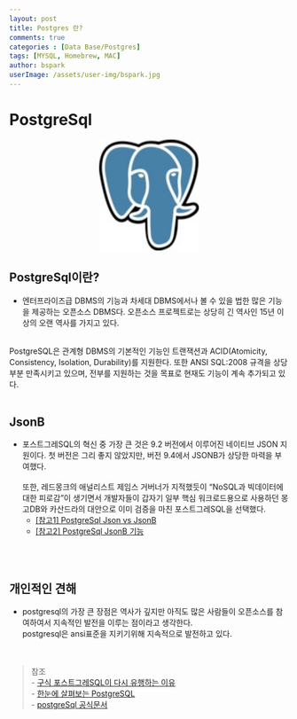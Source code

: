 ```yaml
---
layout: post
title: Postgres 란?
comments: true
categories : [Data Base/Postgres]
tags: [MYSQL, Homebrew, MAC]
author: bspark
userImage: /assets/user-img/bspark.jpg
---
```


# PostgreSql
 <p align="center"><img src="./../../assets/post-img/db/postgresql.jpg" height="200px" width="180px"></p>

## PostgreSql이란?
 - 엔터프라이즈급 DBMS의 기능과 차세대 DBMS에서나 볼 수 있을 법한 많은 기능을 제공하는 오픈소스 DBMS다. 오픈소스 프로젝트로는 상당히 긴 역사인 15년 이상의 오랜 역사를 가지고 있다. 
 <br>  
 PostgreSQL은 관계형 DBMS의 기본적인 기능인 트랜잭션과 ACID(Atomicity, Consistency, Isolation, Durability)를 지원한다. 또한 ANSI SQL:2008 규격을 상당 부분 만족시키고 있으며, 전부를 지원하는 것을 목표로 현재도 기능이 계속 추가되고 있다.
<br>  
<br>    

## JsonB
- 포스트그레SQL의 혁신 중 가장 큰 것은 9.2 버전에서 이루어진 네이티브 JSON 지원이다. 
첫 버전은 그리 좋지 않았지만, 버전 9.4에서 JSONB가 상당한 마력을 부여했다.
<br><br>
또한, 레드몽크의 애널리스트 제임스 거버너가 지적했듯이 “NoSQL과 빅데이터에 대한 피로감”이 생기면서 개발자들이 갑자기 일부 핵심 워크로드용으로 사용하던 몽고DB와 카산드라의 대안으로 이미 검증을 마친 포스트그레SQL을 선택했다.<br>
    - [[참고1] PostgreSql Json vs JsonB](https://americanopeople.tistory.com/300)
    - [[참고2] PostgreSql JsonB 기능](https://blog.outsider.ne.kr/1061)
<br>  
<br>  

## 개인적인 견해
 - postgresql의 가장 큰 장점은 역사가 깊지만 아직도 많은 사람들이 오픈소스를 참여하여서 지속적인 발전을 이루는 점이라고 생각한다. <br>
 postgresql은 ansi표준을 지키기위해 지속적으로 발전하고 있다. <br>
 <br><br>

>참조  
    - [구식 포스트그레SQL이 다시 유행하는 이유](http://www.itworld.co.kr/tags/49888/NoSQL/107495)<br>
    - [한눈에 살펴보는 PostgreSQL](https://d2.naver.com/helloworld/227936)<br>
    - [postgreSql 공식문서](https://postgresql.kr/docs/)

 